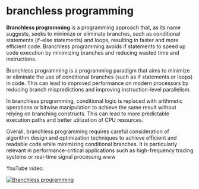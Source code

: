 # branchless programming

**Branchless programming** is a programming approach that, as its name suggests, seeks to minimize or eliminate branches, such as conditional statements (if-else statements) and loops, resulting in faster and more efficient code. 
Branchless programming avoids if statements to speed up code execution by minimizing branches and reducing wasted time and instructions.

Branchless programming is a programming paradigm that aims to minimize or eliminate the use of conditional branches (such as if statements or loops) in code. This can lead to improved performance on modern processors by reducing branch mispredictions and improving instruction-level parallelism.

In branchless programming, conditional logic is replaced with arithmetic operations or bitwise manipulation to achieve the same result without relying on branching constructs. This can lead to more predictable execution paths and better utilization of CPU resources.

Overall, branchless programming requires careful consideration of algorithm design and optimization techniques to achieve efficient and readable code while minimizing conditional branches. It is particularly relevant in performance-critical applications such as high-frequency trading systems or real-time signal processing.www

YouTube video:

[![Branchless programming](https://encrypted-tbn0.gstatic.com/images?q=tbn:ANd9GcTVDsVpFeO-b3AJaUS0KAtTDaqM3TS8Rkzstnwee8Gb8Q&s)](https://www.youtube.com/watch?v=bVJ-mWWL7cE)
